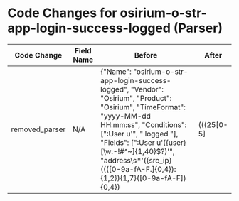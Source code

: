 # Code Changes for osirium-o-str-app-login-success-logged (Parser)

| Code Change | Field Name | Before | After |
|-------------|------------|--------|-------|
| removed_parser | N/A | {"Name": "osirium-o-str-app-login-success-logged", "Vendor": "Osirium", "Product": "Osirium", "TimeFormat": "yyyy-MM-dd HH:mm:ss", "Conditions": [":User u'", " logged "], "Fields": [":User u\'({user}[\w\.\-\!\#\^\~]{1,40}\$?)'", "address\s*\'({src_ip}((([0-9a-fA-F.]{0,4}):{1,2}){1,7}([0-9a-fA-F]){0,4})|(((25[0-5]|(2[0-4]|1\d|[0-9]|)\d)\.?\b){4}))(:({src_port}\d+))?\'\s*logged", "({app}osirium)"], "ParserVersion": "v1.0.0"} | N/A |